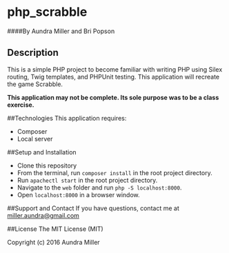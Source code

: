 # php_scrabble

####By Aundra Miller and Bri Popson

## Description
This is a simple PHP project to become familiar with writing PHP using Silex routing, Twig templates, and PHPUnit testing. This application will recreate the game Scrabble.

**This application may not be complete. Its sole purpose was to be a class exercise.**

##Technologies
This application requires:
* Composer
* Local server

##Setup and Installation
* Clone this repository
* From the terminal, run `composer install` in the root project directory.
* Run `apachectl start` in the root project directory.
* Navigate to the `web` folder and run `php -S localhost:8000`.
* Open `localhost:8000` in a browser window.

##Support and Contact
If you have questions, contact me at miller.aundra@gmail.com

##License
The MIT License (MIT)

Copyright (c) 2016 Aundra Miller
